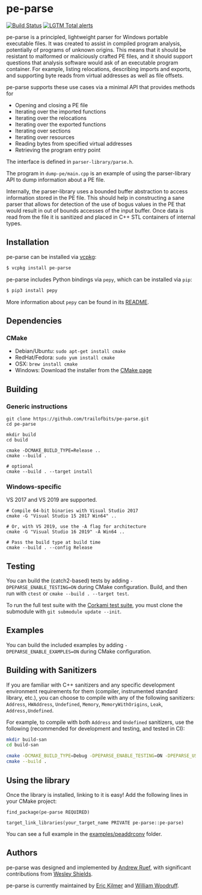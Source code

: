 pe-parse
========

[![Build Status](https://img.shields.io/github/workflow/status/trailofbits/pe-parse/CI/master)](https://github.com/trailofbits/pe-parse/actions?query=workflow%3ACI)
[![LGTM Total alerts](https://img.shields.io/lgtm/alerts/g/trailofbits/pe-parse.svg?logo=lgtm&logoWidth=18)](https://lgtm.com/projects/g/trailofbits/pe-parse/alerts/)

pe-parse is a principled, lightweight parser for Windows portable executable files.
It was created to assist in compiled program analysis, potentially of programs of unknown origins.
This means that it should be resistant to malformed or maliciously crafted PE files, and it should
support questions that analysis software would ask of an executable program container.
For example, listing relocations, describing imports and exports, and supporting byte reads from
virtual addresses as well as file offsets.

pe-parse supports these use cases via a minimal API that provides methods for
 * Opening and closing a PE file
 * Iterating over the imported functions
 * Iterating over the relocations
 * Iterating over the exported functions
 * Iterating over sections
 * Iterating over resources
 * Reading bytes from specified virtual addresses
 * Retrieving the program entry point

The interface is defined in `parser-library/parse.h`.

The program in `dump-pe/main.cpp` is an example of using the parser-library API to dump
information about a PE file.

Internally, the parser-library uses a bounded buffer abstraction to access information stored in
the PE file. This should help in constructing a sane parser that allows for detection of the use
of bogus values in the PE that would result in out of bounds accesses of the input buffer.
Once data is read from the file it is sanitized and placed in C++ STL containers of internal types.

## Installation

pe-parse can be installed via [vcpkg](https://github.com/microsoft/vcpkg):

```bash
$ vcpkg install pe-parse
```

pe-parse includes Python bindings via `pepy`, which can be installed via `pip`:

```bash
$ pip3 install pepy
```

More information about `pepy` can be found in its [README](./pepy/README.md).

## Dependencies

### CMake
  * Debian/Ubuntu: `sudo apt-get install cmake`
  * RedHat/Fedora: `sudo yum install cmake`
  * OSX: `brew install cmake`
  * Windows: Download the installer from the [CMake page](https://cmake.org/download/)

## Building

### Generic instructions

```
git clone https://github.com/trailofbits/pe-parse.git
cd pe-parse

mkdir build
cd build

cmake -DCMAKE_BUILD_TYPE=Release ..
cmake --build .

# optional
cmake --build . --target install
```

### Windows-specific

VS 2017 and VS 2019 are supported.

```
# Compile 64-bit binaries with Visual Studio 2017
cmake -G "Visual Studio 15 2017 Win64" ..

# Or, with VS 2019, use the -A flag for architecture
cmake -G "Visual Studio 16 2019" -A Win64 ..

# Pass the build type at build time
cmake --build . --config Release
```

## Testing

You can build the (catch2-based) tests by adding `-DPEPARSE_ENABLE_TESTING=ON` during CMake configuration. Build, and then run with `ctest` or `cmake --build . --target test`.

To run the full test suite with the [Corkami test suite](https://github.com/corkami/pocs/tree/master/PE), you must clone the submodule with `git submodule update --init`.

## Examples

You can build the included examples by adding `-DPEPARSE_ENABLE_EXAMPLES=ON` during CMake configuration.

## Building with Sanitizers

If you are familiar with C++ sanitizers and any specific development environment requirements for them (compiler, instrumented standard library, etc.), you can choose to compile with any of the following sanitizers: `Address`, `HWAddress`, `Undefined`, `Memory`, `MemoryWithOrigins`, `Leak`, `Address,Undefined`.

For example, to compile with both `Address` and `Undefined` sanitizers, use the following (recommended for development and testing, and tested in CI):

```bash
mkdir build-san
cd build-san

cmake -DCMAKE_BUILD_TYPE=Debug -DPEPARSE_ENABLE_TESTING=ON -DPEPARSE_USE_SANITIZER=Address,Undefined ..
cmake --build .
```

## Using the library

Once the library is installed, linking to it is easy! Add the following lines in your CMake project:

```
find_package(pe-parse REQUIRED)

target_link_libraries(your_target_name PRIVATE pe-parse::pe-parse)
```

You can see a full example in the [examples/peaddrconv](examples/peaddrconv) folder.

## Authors

pe-parse was designed and implemented by [Andrew Ruef](https://github.com/awruef),
with significant contributions from [Wesley Shields](https://github.com/wxsBSD).

pe-parse is currently maintained by [Eric Kilmer](https://github.com/ekilmer)
and [William Woodruff](https://github.com/woodruffw).

